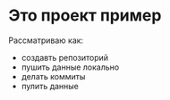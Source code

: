 # Это проект пример
Рассматриваю как:
- создавть репозиторий
- пушить данные локально
- делать коммиты
- пулить данные

